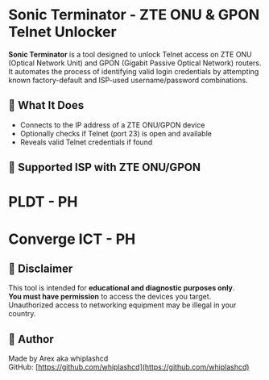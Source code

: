 # Sonic Terminator - ZTE ONU & GPON Telnet Unlocker

**Sonic Terminator** is a tool designed to unlock Telnet access on ZTE ONU (Optical Network Unit) and GPON (Gigabit Passive Optical Network) routers. It automates the process of identifying valid login credentials by attempting known factory-default and ISP-used username/password combinations.

## 🔧 What It Does

- Connects to the IP address of a ZTE ONU/GPON device
- Optionally checks if Telnet (port 23) is open and available
- Reveals valid Telnet credentials if found

## 📌 Supported ISP with ZTE ONU/GPON
# PLDT - PH
# Converge ICT - PH 

## 🚫 Disclaimer

This tool is intended for **educational and diagnostic purposes only**.  
**You must have permission** to access the devices you target.  
Unauthorized access to networking equipment may be illegal in your country.

## 👤 Author

Made by Arex aka whiplashcd  
GitHub: [https://github.com/whiplashcd](https://github.com/whiplashcd)
